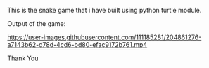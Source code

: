 This is the snake game that i have built using python turtle module.

Output of the game:

https://user-images.githubusercontent.com/111185281/204861276-a7143b62-d78d-4cd6-bd80-efac9172b761.mp4

Thank You 
